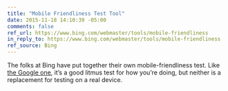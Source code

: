 ```yaml
---
title: "Mobile Friendliness Test Tool"
date: 2015-11-18 14:10:39 -05:00
comments: false
ref_url: https://www.bing.com/webmaster/tools/mobile-friendliness
in_reply_to: https://www.bing.com/webmaster/tools/mobile-friendliness
ref_source: Bing
---
```


The folks at Bing have put together their own mobile-friendliness test. Like [the Google one](https://www.google.com/webmasters/tools/mobile-friendly/), it’s a good litmus test for how you’re doing, but neither is a replacement for testing on a real device.